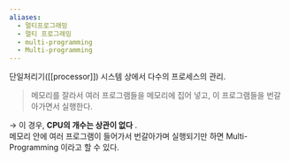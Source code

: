 ```yaml
---
aliases:
  - 멀티프로그래밍
  - 멀티 프로그래밍
  - multi-programming
  - Multi-programming
---
```

단일처리기([[processor]]) 시스템 상에서 다수의 프로세스의 관리.  


> 메모리를 잘라서 여러 프로그램들을 메모리에 집어 넣고, 이 프로그램들을 번갈아가면서 실행한다.

→ 이 경우, **CPU의 개수는 상관이 없다** .  
메모리 안에 여러 프로그램이 들어가서 번갈아가며 실행되기만 하면 Multi-Programming 이라고 할 수 있다.
